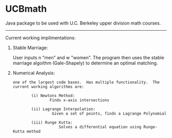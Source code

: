 UCBmath
=======

Java package to be used with U.C. Berkeley upper division math courses.

------------------------------------

Current working implimentations:

1)  Stable Marriage:

    User inputs n "men" and w "women".  The program then uses the stable marriage algoithm (Gale-Shapely) 
    to determine an optimal matching.

2)  Numerical Analysis:
		
		one of the largest code bases.  Has multiple functionality.  The current working algorithms are:
			
				(i) Newtons Method:
						Finds x-axis intersections
						
				(ii) Lagrange Interpolation:
						 Given a set of points, finds a Lagrange Polynomial
				
				(iii) Runge Kutta:
							Solves a differential equation using Runge-Kutta method

